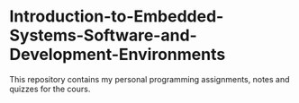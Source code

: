 # Introduction-to-Embedded-Systems-Software-and-Development-Environments
This repository contains my personal programming assignments, notes and quizzes for the cours.
